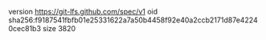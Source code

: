 version https://git-lfs.github.com/spec/v1
oid sha256:f9187541fbfb01e25331622a7a50b4458f92e40a2ccb2171d87e42240cec81b3
size 3820
